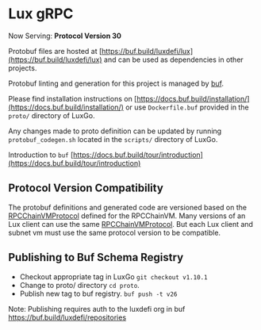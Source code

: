 # Lux gRPC

Now Serving: **Protocol Version 30**

Protobuf files are hosted at
[https://buf.build/luxdefi/lux](https://buf.build/luxdefi/lux) and
can be used as dependencies in other projects.

Protobuf linting and generation for this project is managed by
[buf](https://github.com/bufbuild/buf).

Please find installation instructions on
[https://docs.buf.build/installation/](https://docs.buf.build/installation/) or
use `Dockerfile.buf` provided in the `proto/` directory of LuxGo.

Any changes made to proto definition can be updated by running
`protobuf_codegen.sh` located in the `scripts/` directory of LuxGo.

Introduction to `buf`
[https://docs.buf.build/tour/introduction](https://docs.buf.build/tour/introduction)

## Protocol Version Compatibility

The protobuf definitions and generated code are versioned based on the
[RPCChainVMProtocol](../version/version.go#L13) defined for the RPCChainVM.
Many versions of an Lux client can use the same
[RPCChainVMProtocol](../version/version.go#L13). But each Lux client and
subnet vm must use the same protocol version to be compatible.

## Publishing to Buf Schema Registry

- Checkout appropriate tag in LuxGo `git checkout v1.10.1`
- Change to proto/ directory `cd proto`.
- Publish new tag to buf registry. `buf push -t v26`

Note: Publishing requires auth to the luxdefi org in buf
https://buf.build/luxdefi/repositories